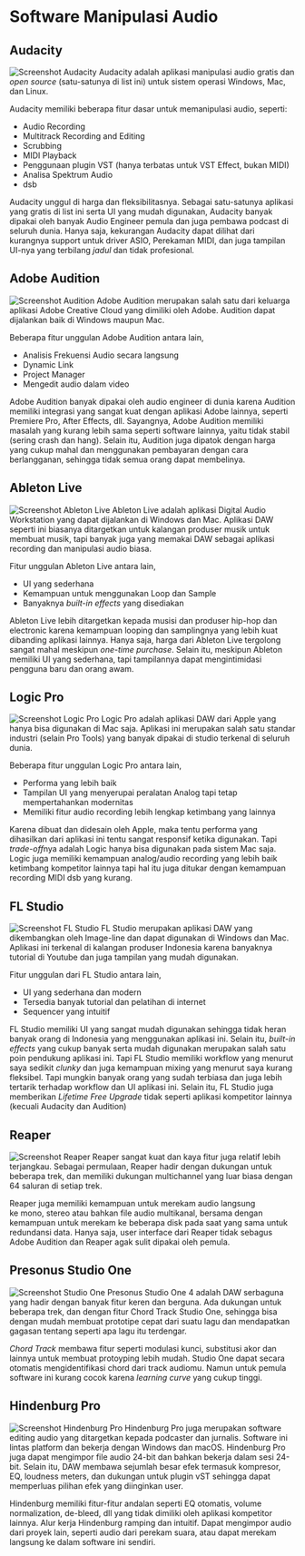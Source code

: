# Software Manipulasi Audio

## Audacity
![Screenshot Audacity](images/audacity.png)
Audacity adalah aplikasi manipulasi audio gratis dan *open source* (satu-satunya di list ini) untuk sistem operasi Windows, Mac, dan Linux.

Audacity memiliki beberapa fitur dasar untuk memanipulasi audio, seperti:

- Audio Recording
- Multitrack Recording and Editing
- Scrubbing
- MIDI Playback
- Penggunaan plugin VST (hanya terbatas untuk VST Effect, bukan MIDI)
- Analisa Spektrum Audio
- dsb

Audacity unggul di harga dan fleksibilitasnya. Sebagai satu-satunya aplikasi yang gratis di list ini serta UI yang mudah digunakan, Audacity banyak dipakai oleh banyak Audio Engineer pemula dan juga pembawa podcast di seluruh dunia. Hanya saja, kekurangan Audacity dapat dilihat dari kurangnya support untuk driver ASIO, Perekaman MIDI, dan juga tampilan UI-nya yang terbilang *jadul* dan tidak profesional. 

## Adobe Audition
![Screenshot Audition](images/audition.jpg)
Adobe Audition merupakan salah satu dari keluarga aplikasi Adobe Creative Cloud yang dimiliki oleh Adobe. Audition dapat dijalankan baik di Windows maupun Mac.

Beberapa fitur unggulan Adobe Audition antara lain,

- Analisis Frekuensi Audio secara langsung
- Dynamic Link
- Project Manager
- Mengedit audio dalam video

Adobe Audition banyak dipakai oleh audio engineer di dunia karena Audition memiliki integrasi yang sangat kuat dengan aplikasi Adobe lainnya, seperti Premiere Pro, After Effects, dll. Sayangnya, Adobe Audition memiliki masalah yang kurang lebih sama seperti software lainnya, yaitu tidak stabil (sering crash dan hang). Selain itu, Audition juga dipatok dengan harga yang cukup mahal dan menggunakan pembayaran dengan cara berlangganan, sehingga tidak semua orang dapat membelinya.

## Ableton Live
![Screenshot Ableton Live](images/ableton.jpg)
Ableton Live adalah aplikasi Digital Audio Workstation yang dapat dijalankan di Windows dan Mac. Aplikasi DAW seperti ini biasanya ditargetkan untuk kalangan produser musik untuk membuat musik, tapi banyak juga yang memakai DAW sebagai aplikasi recording dan manipulasi audio biasa.

Fitur unggulan Ableton Live antara lain,

- UI yang sederhana
- Kemampuan untuk menggunakan Loop dan Sample
- Banyaknya *built-in effects* yang disediakan

Ableton Live lebih ditargetkan kepada musisi dan produser hip-hop dan electronic karena kemampuan looping dan samplingnya yang lebih kuat dibanding aplikasi lainnya. Hanya saja, harga dari Ableton Live tergolong sangat mahal meskipun *one-time purchase*. Selain itu, meskipun Ableton memiliki UI yang sederhana, tapi tampilannya dapat mengintimidasi pengguna baru dan orang awam.

## Logic Pro
![Screenshot Logic Pro](images/logic.jpg)
Logic Pro adalah aplikasi DAW dari Apple yang hanya bisa digunakan di Mac saja. Aplikasi ini merupakan salah satu standar industri (selain Pro Tools) yang banyak dipakai di studio terkenal di seluruh dunia. 

Beberapa fitur unggulan Logic Pro antara lain,

- Performa yang lebih baik
- Tampilan UI yang menyerupai peralatan Analog tapi tetap mempertahankan modernitas
- Memiliki fitur audio recording lebih lengkap ketimbang yang lainnya

Karena dibuat dan didesain oleh Apple, maka tentu performa yang dihasilkan dari aplikasi ini tentu sangat responsif ketika digunakan. Tapi *trade-off*nya adalah Logic hanya bisa digunakan pada sistem Mac saja. Logic juga memiliki kemampuan analog/audio recording yang lebih baik ketimbang kompetitor lainnya tapi hal itu juga ditukar dengan kemampuan recording MIDI dsb yang kurang.

## FL Studio
![Screenshot FL Studio](images/flstudio.jpg)
FL Studio merupakan aplikasi DAW yang dikembangkan oleh Image-line dan dapat digunakan di Windows dan Mac. Aplikasi ini terkenal di kalangan produser Indonesia karena banyaknya tutorial di Youtube dan juga tampilan yang mudah digunakan.

Fitur unggulan dari FL Studio antara lain,

- UI yang sederhana dan modern
- Tersedia banyak tutorial dan pelatihan di internet
- Sequencer yang intuitif

FL Studio memiliki UI yang sangat mudah digunakan sehingga tidak heran banyak orang di Indonesia yang menggunakan aplikasi ini. Selain itu, *built-in effects* yang cukup banyak serta mudah digunakan merupakan salah satu poin pendukung aplikasi ini. Tapi FL Studio memiliki workflow yang menurut saya sedikit *clunky* dan juga kemampuan mixing yang menurut saya kurang fleksibel. Tapi mungkin banyak orang yang sudah terbiasa dan juga lebih tertarik terhadap workflow dan UI aplikasi ini. Selain itu, FL Studio juga memberikan *Lifetime Free Upgrade* tidak seperti aplikasi kompetitor lainnya (kecuali Audacity dan Audition)

## Reaper
![Screenshot Reaper](images/reaper.jpg)
Reaper sangat kuat dan kaya fitur juga relatif lebih terjangkau. Sebagai permulaan, Reaper hadir dengan dukungan untuk beberapa trek, dan memiliki dukungan multichannel yang luar biasa dengan 64 saluran di setiap trek.

Reaper juga memiliki kemampuan untuk merekam audio langsung ke mono, stereo atau bahkan file audio multikanal, bersama dengan kemampuan untuk merekam ke beberapa disk pada saat yang sama untuk redundansi data. Hanya saja, user interface dari Reaper tidak sebagus Adobe Audition dan Reaper agak sulit dipakai oleh pemula.

## Presonus Studio One
![Screenshot Studio One](images/studioone.png)
Presonus Studio One 4 adalah DAW serbaguna yang hadir dengan banyak fitur keren dan berguna. Ada dukungan untuk beberapa trek, dan dengan fitur Chord Track Studio One, sehingga bisa dengan mudah membuat prototipe cepat dari suatu lagu dan mendapatkan gagasan tentang seperti apa lagu itu terdengar.

*Chord Track* membawa fitur seperti modulasi kunci, substitusi akor dan lainnya untuk membuat protoyping lebih mudah. Studio One dapat secara otomatis mengidentifikasi chord dari track audiomu. Namun untuk pemula software ini kurang cocok karena *learning curve* yang cukup tinggi.

## Hindenburg Pro
![Screenshot Hindenburg Pro](images/hindenburg.jpg)
Hindenburg Pro juga merupakan software editing audio yang ditargetkan kepada podcaster dan jurnalis. Software ini lintas platform dan bekerja dengan Windows dan macOS. Hindenburg Pro juga dapat mengimpor file audio 24-bit dan bahkan bekerja dalam sesi 24-bit. Selain itu, DAW membawa sejumlah besar efek termasuk kompresor, EQ, loudness meters, dan dukungan untuk plugin vST sehingga dapat memperluas pilihan efek yang diinginkan user.

Hindenburg memiliki fitur-fitur andalan seperti EQ otomatis, volume normalization, de-bleed, dll yang tidak dimiliki oleh aplikasi kompetitor lainnya. Alur kerja Hindenburg ramping dan intuitif. Dapat mengimpor audio dari proyek lain, seperti audio dari perekam suara, atau dapat merekam langsung ke dalam software ini sendiri. 